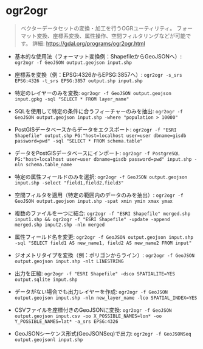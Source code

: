 # ogr2ogr

> ベクターデータセットの変換・加工を行うOGRユーティリティ。
> フォーマット変換、座標系変換、属性操作、空間フィルタリングなどが可能です。
> 詳細: https://gdal.org/programs/ogr2ogr.html

- 基本的な使用法（フォーマット変換例：ShapefileからGeoJSONへ）:
  `ogr2ogr -f GeoJSON output.geojson input.shp`

- 座標系を変換（例：EPSG:4326からEPSG:3857へ）:
  `ogr2ogr -s_srs EPSG:4326 -t_srs EPSG:3857 output.shp input.shp`

- 特定のレイヤーのみを変換:
  `ogr2ogr -f GeoJSON output.geojson input.gpkg -sql "SELECT * FROM layer_name"`

- SQLを使用して特定の条件に合うフィーチャーのみを抽出:
  `ogr2ogr -f GeoJSON output.geojson input.shp -where "population > 10000"`

- PostGISデータベースからデータをエクスポート:
  `ogr2ogr -f "ESRI Shapefile" output.shp PG:"host=localhost user=user dbname=gisdb password=pwd" -sql "SELECT * FROM schema.table"`

- データをPostGISデータベースにインポート:
  `ogr2ogr -f PostgreSQL PG:"host=localhost user=user dbname=gisdb password=pwd" input.shp -nln schema.table_name`

- 特定の属性フィールドのみを選択:
  `ogr2ogr -f GeoJSON output.geojson input.shp -select "field1,field2,field3"`

- 空間フィルタを適用（特定の範囲内のデータのみを抽出）:
  `ogr2ogr -f GeoJSON output.geojson input.shp -spat xmin ymin xmax ymax`

- 複数のファイルを一つに結合:
  `ogr2ogr -f "ESRI Shapefile" merged.shp input1.shp && ogr2ogr -f "ESRI Shapefile" -update -append merged.shp input2.shp -nln merged`

- 属性フィールド名を変更:
  `ogr2ogr -f GeoJSON output.geojson input.shp -sql "SELECT field1 AS new_name1, field2 AS new_name2 FROM input"`

- ジオメトリタイプを変換（例：ポリゴンからライン）:
  `ogr2ogr -f GeoJSON output.geojson input.shp -nlt LINESTRING`

- 出力を圧縮:
  `ogr2ogr -f "ESRI Shapefile" -dsco SPATIALITE=YES output.sqlite input.shp`

- データがない場合でも出力レイヤーを作成:
  `ogr2ogr -f GeoJSON output.geojson input.shp -nln new_layer_name -lco SPATIAL_INDEX=YES`

- CSVファイルを座標付きのGeoJSONに変換:
  `ogr2ogr -f GeoJSON output.geojson input.csv -oo X_POSSIBLE_NAMES=lon* -oo Y_POSSIBLE_NAMES=lat* -a_srs EPSG:4326`

- GeoJSONシーケンス形式(GeoJSONSeq)で出力:
  `ogr2ogr -f GeoJSONSeq output.geojsonl input.shp`
